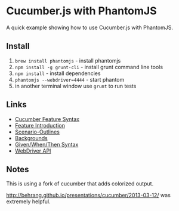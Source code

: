 # Cucumber.js with PhantomJS

A quick example showing how to use Cucumber.js with PhantomJS.

## Install
1. `brew install phantomjs` - install phantomjs
2. `npm install -g grunt-cli` - install grunt command line tools
3. `npm install` - install dependencies
4. `phantomjs --webdriver=4444` - start phantom
5. in another terminal window use `grunt` to run tests

## Links

* [Cucumber Feature Syntax](https://github.com/cucumber/cucumber/wiki/Gherkin)
* [Feature Introduction](https://github.com/cucumber/cucumber/wiki/Feature-Introduction)
* [Scenario-Outlines](https://github.com/cucumber/cucumber/wiki/Scenario-Outlines)
* [Backgrounds](https://github.com/cucumber/cucumber/wiki/Background)
* [Given/When/Then Syntax](https://github.com/cucumber/cucumber/wiki/Given-When-Then)
* [WebDriver API](https://github.com/admc/wd#supported-methods)

## Notes

This is using a fork of cucumber that adds colorized output.

http://behrang.github.io/presentations/cucumber/2013-03-12/ was extremely helpful.
